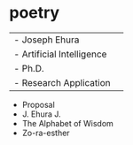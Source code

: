 # poetry
| | |
| --- | -- |
| - Joseph Ehura | |
| - Artificial Intelligence | |
| - Ph.D. | |
| - Research Application | |


- Proposal
- J. Ehura J.
- The Alphabet of Wisdom
- Zo-ra-esther
